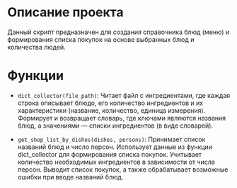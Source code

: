 # Описание проекта

Данный скрипт предназначен для создания справочника блюд (меню) и формирования списка покупок на основе выбранных блюд и количества людей.

# Функции

- `dict_collector(file_path)`: Читает файл с ингредиентами, где каждая строка описывает блюдо, его количество ингредиентов и их характеристики (название, количество, единица измерения).
Формирует и возвращает словарь, где ключами являются названия блюд, а значениями — списки ингредиентов (в виде словарей).

- `get_shop_list_by_dishes(dishes, persons)`: Принимает список названий блюд и число персон.
Использует данные из функции dict_collector для формирования списка покупок.
Учитывает количество необходимых ингредиентов в зависимости от числа персон.
Выводит список покупок, а также обрабатывает возможные ошибки при вводе названий блюд.
